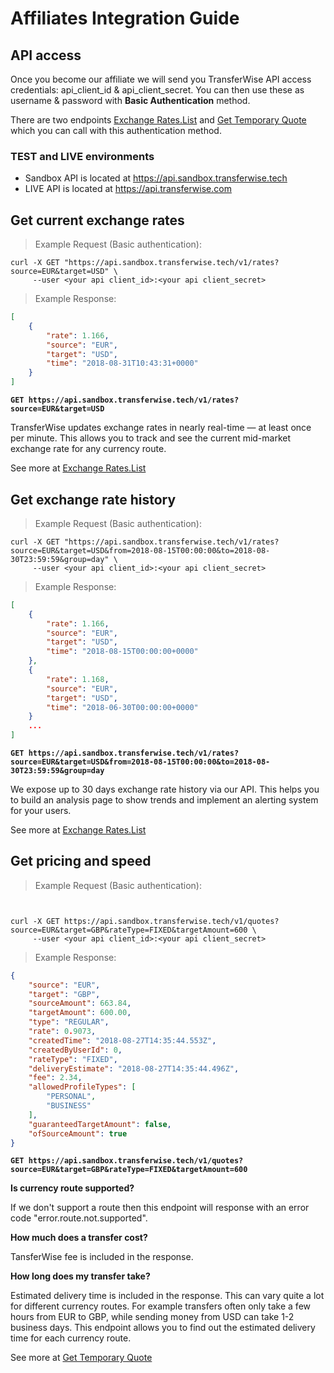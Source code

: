 # Affiliates Integration Guide


## API access


Once you become our affiliate we will send you TransferWise API access credentials: api_client_id & api_client_secret.
You can then use these as username & password with **Basic Authentication** method.


There are two endpoints [Exchange Rates.List](#exchange-rates-list) and [Get Temporary Quote](#quotes-get-temporary-quote) which you can call with this authentication method.


### TEST and LIVE environments


* Sandbox API is located at https://api.sandbox.transferwise.tech
* LIVE API is located at https://api.transferwise.com




## Get current exchange rates


> Example Request (Basic authentication):


```shell
curl -X GET "https://api.sandbox.transferwise.tech/v1/rates?source=EUR&target=USD" \
     --user <your api client_id>:<your api client_secret>
```


> Example Response:


```json
[
    {
        "rate": 1.166,
        "source": "EUR",
        "target": "USD",
        "time": "2018-08-31T10:43:31+0000"
    }
]
```


**`GET https://api.sandbox.transferwise.tech/v1/rates?source=EUR&target=USD`**


TransferWise updates exchange rates in nearly real-time — at least once per minute.
This allows you to track and see the current mid-market exchange rate for any currency route.


See more at [Exchange Rates.List](#exchange-rates-list)




## Get exchange rate history


> Example Request (Basic authentication):


```shell
curl -X GET "https://api.sandbox.transferwise.tech/v1/rates?source=EUR&target=USD&from=2018-08-15T00:00:00&to=2018-08-30T23:59:59&group=day" \
     --user <your api client_id>:<your api client_secret>
```


> Example Response:


```json
[
    {
        "rate": 1.166,
        "source": "EUR",
        "target": "USD",
        "time": "2018-08-15T00:00:00+0000"
    },
    {
        "rate": 1.168,
        "source": "EUR",
        "target": "USD",
        "time": "2018-06-30T00:00:00+0000"
    }
    ...
]
```


**`GET https://api.sandbox.transferwise.tech/v1/rates?source=EUR&target=USD&from=2018-08-15T00:00:00&to=2018-08-30T23:59:59&group=day`**


We expose up to 30 days exchange rate history via our API. This helps you to build an analysis page to show trends and implement an alerting system for your users.


See more at [Exchange Rates.List](#exchange-rates-list)






## Get pricing and speed


> Example Request (Basic authentication):


```shell


curl -X GET https://api.sandbox.transferwise.tech/v1/quotes?source=EUR&target=GBP&rateType=FIXED&targetAmount=600 \
     --user <your api client_id>:<your api client_secret>
```


> Example Response:


```json
{
    "source": "EUR",
    "target": "GBP",
    "sourceAmount": 663.84,
    "targetAmount": 600.00,
    "type": "REGULAR",
    "rate": 0.9073,
    "createdTime": "2018-08-27T14:35:44.553Z",
    "createdByUserId": 0,
    "rateType": "FIXED",
    "deliveryEstimate": "2018-08-27T14:35:44.496Z",
    "fee": 2.34,
    "allowedProfileTypes": [
        "PERSONAL",
        "BUSINESS"
    ],
    "guaranteedTargetAmount": false,
    "ofSourceAmount": true
}
```


**`GET https://api.sandbox.transferwise.tech/v1/quotes?source=EUR&target=GBP&rateType=FIXED&targetAmount=600`**


**Is currency route supported?**


If we don't support a route then this endpoint will response with an error code "error.route.not.supported".


**How much does a transfer cost?**


TansferWise fee is included in the response.


**How long does my transfer take?**


Estimated delivery time is included in the response.
This can vary quite a lot for different currency routes. For example transfers often only take a few hours from EUR to GBP, while sending money from USD can take 1-2 business days.
This endpoint allows you to find out the estimated delivery time for each currency route.


See more at [Get Temporary Quote](#quotes-get-temporary-quote)
